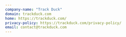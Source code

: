 ```yaml
---
company-name: "Track Duck"
domain: trackduck.com
home: https://trackduck.com/
privacy-policy: https://trackduck.com/privacy-policy/
email: contact@trackduck.com
---
```




